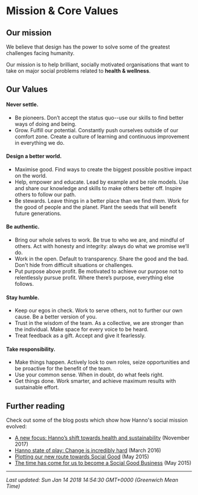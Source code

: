 # Mission & Core Values

<h2>Our mission</h2>
<p>We believe that design has the power to solve some of the greatest challenges facing humanity.</p>
<p>Our mission is to help brilliant, socially motivated organisations that want to take on major social problems related to <strong>health &amp; wellness</strong>.</p>
<h2>Our Values</h2>
<h4>Never settle.</h4>
<ul>
<li>Be pioneers. Don&rsquo;t accept the status quo--use our skills to find better ways of doing and being.</li>
<li>Grow. Fulfill our potential. Constantly push ourselves outside of our comfort zone. Create a culture of learning and continuous improvement in everything we do.</li>
</ul>
<h4>Design a better world.</h4>
<ul>
<li>Maximise good. Find ways to create the biggest possible positive impact on the world.</li>
<li>Help, empower and educate. Lead by example and be role models. Use and share our knowledge and skills to make others better off. Inspire others to follow our path.</li>
<li>Be stewards. Leave things in a better place than we find them. Work for the good of people and the planet. Plant the seeds that will benefit future generations.</li>
</ul>
<h4>Be authentic.</h4>
<ul>
<li>Bring our whole selves to work. Be true to who we are, and mindful of others. Act with honesty and integrity: always do what we promise we&rsquo;ll do.</li>
<li>Work in the open. Default to transparency. Share the good and the bad. Don't hide from difficult situations or challenges.</li>
<li>Put purpose above profit. Be motivated to achieve our purpose not to relentlessly pursue profit. Where there&rsquo;s purpose, everything else follows.</li>
</ul>
<h4>Stay humble.</h4>
<ul>
<li>Keep our egos in check. Work to serve others, not to further our own cause. Be a better version of you.</li>
<li>Trust in the wisdom of the team. As a collective, we are stronger than the individual. Make space for every voice to be heard.</li>
<li>Treat feedback as a gift. Accept and give it fearlessly.</li>
</ul>
<h4>Take responsibility.</h4>
<ul>
<li>Make things happen. Actively look to own roles, seize opportunities and be proactive for the benefit of the team.</li>
<li>Use your common sense. When in doubt, do what feels right.</li>
<li>Get things done. Work smarter, and achieve maximum results with sustainable effort.</li>
</ul>
<h2>Further reading</h2>
<p>Check out some of the blog posts which show how Hanno's social mission evolved:</p>
<ul>
<li><a href="https://hanno.co/blog/focus-health-sustainability/">A new focus: Hanno&rsquo;s shift towards health and sustainability</a> (November 2017)</li>
<li><a href="https://logbook.hanno.co/change-is-hard/">Hanno state of play: Change is incredibly hard</a> (March 2016)</li>
<li><a href="https://logbook.hanno.co/social-good-guidelines/">Plotting our new route towards Social Good</a> (May 2015)</li>
<li><a href="https://logbook.hanno.co/social-business/">The time has come for us to become a Social Good Business</a> (May 2015)</li>
</ul>

<hr />

_Last updated: Sun Jan 14 2018 14:54:30 GMT+0000 (Greenwich Mean Time)_